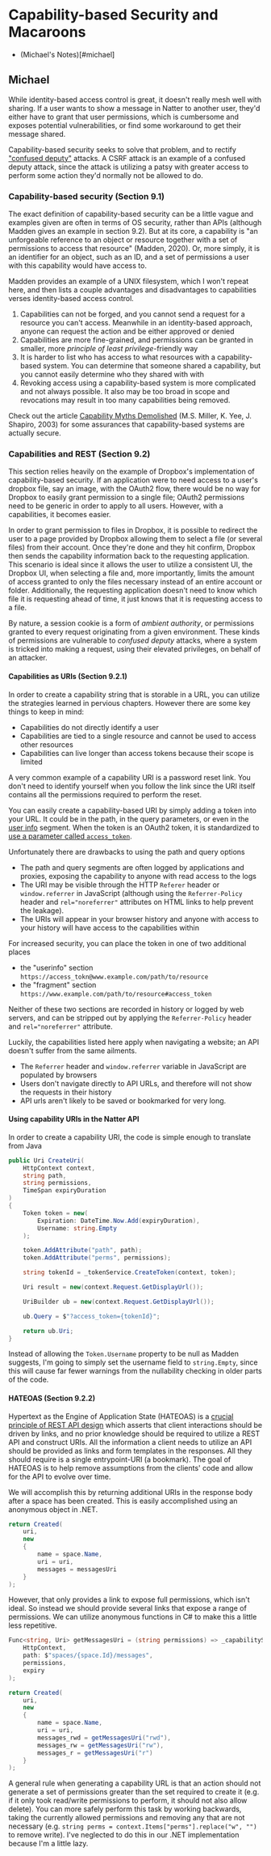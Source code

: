 # Capability-based Security and Macaroons

- (Michael's Notes)[#michael]

## Michael

While identity-based access control is great, it doesn't really mesh well with sharing. If a user wants to show a message in Natter to another user, they'd either have to grant that user permissions, which is cumbersome and exposes potential vulnerabilities, or find some workaround to get their message shared.

Capability-based security seeks to solve that problem, and to rectify ["confused deputy"](https://en.wikipedia.org/wiki/Confused_deputy_problem) attacks. A CSRF attack is an example of a confused deputy attack, since the attack is utilizing a patsy with greater access to perform some action they'd normally not be allowed to do.

### Capability-based security (Section 9.1)

The exact definition of capability-based security can be a little vague and examples given are often in terms of OS security, rather than APIs (although Madden gives an example in section 9.2). But at its core, a capability is "an unforgeable reference to an object or resource together with a set of permissions to access that resource" (Madden, 2020). Or, more simply, it is an identifier for an object, such as an ID, and a set of permissions a user with this capability would have access to.

Madden provides an example of a UNIX filesystem, which I won't repeat here, and then lists a couple advantages and disadvantages to capabilities verses identity-based access control.

1. Capabilities can not be forged, and you cannot send a request for a resource you can't access. Meanwhile in an identity-based approach, anyone can request the action and be either approved or denied
2. Capabilities are more fine-grained, and permissions can be granted in smaller, more *principle of least privilege*-friendly way
3. It is harder to list who has access to what resources with a capability-based system. You can determine that someone shared a capability, but you cannot easily determine who they shared with with
4. Revoking access using a capability-based system is more complicated and not always possible. It also may be too broad in scope and revocations may result in too many capabilities being removed.

Check out the article [Capability Myths Demolished](https://srl.cs.jhu.edu/pubs/SRL2003-02.pdf) (M.S. Miller, K. Yee, J. Shapiro, 2003) for some assurances that capability-based systems are actually secure.

### Capabilities and REST (Section 9.2)

This section relies heavily on the example of Dropbox's implementation of capability-based security. If an application were to need access to a user's dropbox file, say an image, with the OAuth2 flow, there would be no way for Dropbox to easily grant permission to a single file; OAuth2 permissions need to be generic in order to apply to all users. However, with a capabilities, it becomes easier.

In order to grant permission to files in Dropbox, it is possible to redirect the user to a page provided by Dropbox allowing them to select a file (or several files) from their account. Once they're done and they hit confirm, Dropbox then sends the capability information back to the requesting application. This scenario is ideal since it allows the user to utilize a consistent UI, the Dropbox UI, when selecting a file and, more importantly, limits the amount of access granted to only the files necessary instead of an entire account or folder. Additionally, the requesting application doesn't need to know which file it is requesting ahead of time, it just knows that it is requesting access to a file.

By nature, a session cookie is a form of *ambient authority*, or permissions granted to every request originating from a given environment. These kinds of permissions are vulnerable to *confused deputy* attacks, where a system is tricked into making a request, using their elevated privileges, on behalf of an attacker.

#### Capabilities as URIs (Section 9.2.1)

In order to create a capability string that is storable in a URL, you can utilize the strategies learned in pervious chapters. However there are some key things to keep in mind:

- Capabilities do not directly identify a user
- Capabilities are tied to a single resource and cannot be used to access other resources
- Capabilities can live longer than access tokens because their scope is limited

A very common example of a capability URI is a password reset link. You don't need to identify yourself when you follow the link since the URI itself contains all the permissions required to perform the reset.

You can easily create a capability-based URI by simply adding a token into your URL. It could be in the path, in the query parameters, or even in the [user info](https://docs.microsoft.com/en-us/dotnet/api/system.uri.userinfo?view=net-6.0) segment. When the token is an OAuth2 token, it is standardized to [use a parameter called `access_token`](https://tools.ietf.org/html/rfc6750#section-2.3).

Unfortunately there are drawbacks to using the path and query options

- The path and query segments are often logged by applications and proxies, exposing the capability to anyone with read access to the logs
- The URI may be visible through the HTTP `Referer` header or `window.referrer` in JavaScript (although using the `Referrer-Policy` header and `rel="noreferrer"` attributes on HTML links to help prevent the leakage).
- The URIs will appear in your browser history and anyone with access to your history will have access to the capabilities within

For increased security, you can place the token in one of two additional places

- the "userinfo" section `https://access_tokn@www.example.com/path/to/resource`
- the "fragment" section `https://www.example.com/path/to/resource#access_token`

Neither of these two sections are recorded in history or logged by web servers, and can be stripped out by applying the `Referrer-Policy` header and `rel="noreferrer"` attribute.

Luckily, the capabilities listed here apply when navigating a website; an API doesn't suffer from the same ailments.

- The `Referrer` header and `window.referrer` variable in JavaScript are populated by browsers
- Users don't navigate directly to API URLs, and therefore will not show the requests in their history
- API urls aren't likely to be saved or bookmarked for very long.

#### Using capability URIs in the Natter API

In order to create a capability URI, the code is simple enough to translate from Java

```c#
public Uri CreateUri(
    HttpContext context,
    string path,
    string permissions,
    TimeSpan expiryDuration
)
{
    Token token = new(
        Expiration: DateTime.Now.Add(expiryDuration),
        Username: string.Empty
    );

    token.AddAttribute("path", path);
    token.AddAttribute("perms", permissions);

    string tokenId = _tokenService.CreateToken(context, token);

    Uri result = new(context.Request.GetDisplayUrl());

    UriBuilder ub = new(context.Request.GetDisplayUrl());

    ub.Query = $"?access_token={tokenId}";

    return ub.Uri;
}
```

Instead of allowing the `Token.Username` property to be null as Madden suggests, I'm going to simply set the username field to `string.Empty`, since this will cause far fewer warnings from the nullability checking in older parts of the code.

#### HATEOAS (Section 9.2.2)

Hypertext as the Engine of Application State (HATEOAS) is a [crucial principle of REST API design](https://roy.gbiv.com/untangled/2008/rest-apis-must-be-hypertext-driven) which asserts that client interactions should be driven by links, and no prior knowledge should be required to utilize a REST API and construct URIs. All the information a client needs to utilize an API should be provided as links and form templates in the responses. All they should require is a single entrypoint-URI (a bookmark). The goal of HATEOAS is to help remove assumptions from the clients' code and allow for the API to evolve over time.

We will accomplish this by returning additional URIs in the response body after a space has been created. This is easily accomplished using an anonymous object in .NET.

```c#
return Created(
    uri,
    new 
    { 
        name = space.Name,
        uri = uri,
        messages = messagesUri
    }
);
```

However, that only provides a link to expose full permissions, which isn't ideal. So instead we should provide several links that expose a range of permissions. We can utilize anonymous functions in C# to make this a little less repetitive.

```c#
Func<string, Uri> getMessagesUri = (string permissions) => _capabilityService.CreateUri(
    HttpContext,
    path: $"spaces/{space.Id}/messages",
    permissions,
    expiry
);

return Created(
    uri,
    new 
    { 
        name = space.Name,
        uri = uri,
        messages_rwd = getMessagesUri("rwd"),
        messages_rw = getMessagesUri("rw"),
        messages_r = getMessagesUri("r")
    }
);
```

A general rule when generating a capability URL is that an action should not generate a set of permissions greater than the set required to create it (e.g. if it only took read/write permissions to perform, it should not also allow delete). You can more safely perform this task by working backwards, taking the currently allowed permissions and removing any that are not necessary (e.g. `string perms = context.Items["perms"].replace("w", "")` to remove write). I've neglected to do this in our .NET implementation because I'm a little lazy.
